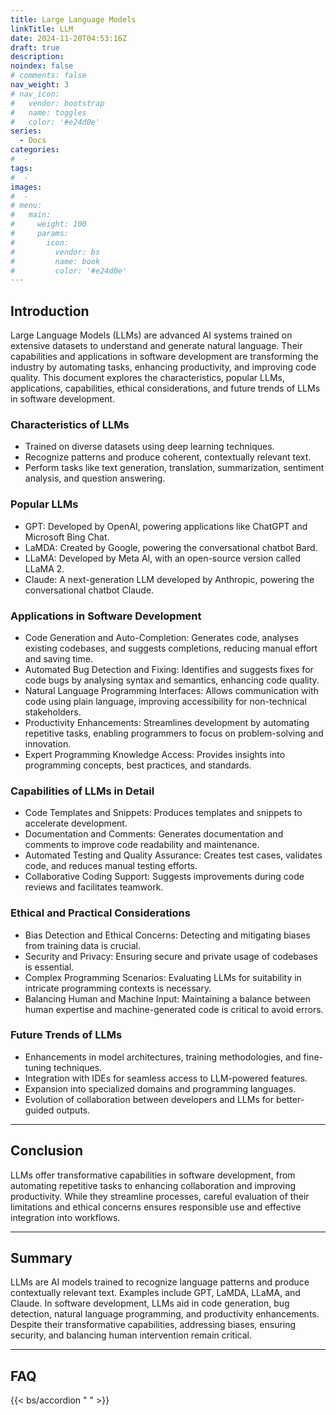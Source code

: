 ```yaml
---
title: Large Language Models
linkTitle: LLM
date: 2024-11-20T04:53:16Z
draft: true
description:
noindex: false
# comments: false
nav_weight: 3
# nav_icon:
#   vendor: bootstrap
#   name: toggles
#   color: '#e24d0e'
series:
  - Docs
categories:
#  -
tags:
#  -
images:
#  -
# menu:
#   main:
#     weight: 100
#     params:
#       icon:
#         vendor: bs
#         name: book
#         color: '#e24d0e'
---
```


## Introduction

Large Language Models (LLMs) are advanced AI systems trained on extensive datasets to understand and generate natural language. Their capabilities and applications in software development are transforming the industry by automating tasks, enhancing productivity, and improving code quality. This document explores the characteristics, popular LLMs, applications, capabilities, ethical considerations, and future trends of LLMs in software development.

### Characteristics of LLMs

- Trained on diverse datasets using deep learning techniques.
- Recognize patterns and produce coherent, contextually relevant text.
- Perform tasks like text generation, translation, summarization, sentiment analysis, and question answering.

### Popular LLMs

- GPT: Developed by OpenAI, powering applications like ChatGPT and Microsoft Bing Chat.
- LaMDA: Created by Google, powering the conversational chatbot Bard.
- LLaMA: Developed by Meta AI, with an open-source version called LLaMA 2.
- Claude: A next-generation LLM developed by Anthropic, powering the conversational chatbot Claude.

### Applications in Software Development

- Code Generation and Auto-Completion: Generates code, analyses existing codebases, and suggests completions, reducing manual effort and saving time.
- Automated Bug Detection and Fixing: Identifies and suggests fixes for code bugs by analysing syntax and semantics, enhancing code quality.
- Natural Language Programming Interfaces: Allows communication with code using plain language, improving accessibility for non-technical stakeholders.
- Productivity Enhancements: Streamlines development by automating repetitive tasks, enabling programmers to focus on problem-solving and innovation.
- Expert Programming Knowledge Access: Provides insights into programming concepts, best practices, and standards.

### Capabilities of LLMs in Detail

- Code Templates and Snippets: Produces templates and snippets to accelerate development.
- Documentation and Comments: Generates documentation and comments to improve code readability and maintenance.
- Automated Testing and Quality Assurance: Creates test cases, validates code, and reduces manual testing efforts.
- Collaborative Coding Support: Suggests improvements during code reviews and facilitates teamwork.

### Ethical and Practical Considerations

- Bias Detection and Ethical Concerns: Detecting and mitigating biases from training data is crucial.
- Security and Privacy: Ensuring secure and private usage of codebases is essential.
- Complex Programming Scenarios: Evaluating LLMs for suitability in intricate programming contexts is necessary.
- Balancing Human and Machine Input: Maintaining a balance between human expertise and machine-generated code is critical to avoid errors.

### Future Trends of LLMs

- Enhancements in model architectures, training methodologies, and fine-tuning techniques.
- Integration with IDEs for seamless access to LLM-powered features.
- Expansion into specialized domains and programming languages.
- Evolution of collaboration between developers and LLMs for better-guided outputs.

---

## Conclusion

LLMs offer transformative capabilities in software development, from automating repetitive tasks to enhancing collaboration and improving productivity. While they streamline processes, careful evaluation of their limitations and ethical concerns ensures responsible use and effective integration into workflows.

---

## Summary

LLMs are AI models trained to recognize language patterns and produce contextually relevant text. Examples include GPT, LaMDA, LLaMA, and Claude. In software development, LLMs aid in code generation, bug detection, natural language programming, and productivity enhancements. Despite their transformative capabilities, addressing biases, ensuring security, and balancing human intervention remain critical.

---

## FAQ

{{< bs/accordion " " >}}
